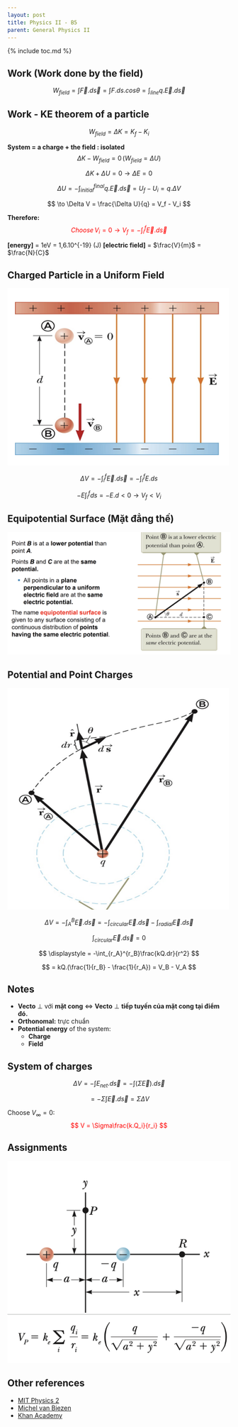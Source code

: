 ```yaml
---
layout: post
title: Physics II - B5
parent: General Physics II
---
```


{% include toc.md %}

## Work (Work done by the field)

$$
\displaystyle W_{field} = \int \vec F. d\vec s = \int F.ds.cos\theta = \int_{line} q.\vec E. d\vec s
$$

## Work - KE theorem of a particle

$$
W_{field} = \Delta K = K_f -K_i
$$

**System = a charge + the field : isolated**
$$
\Delta K - W_{field} = 0 \, (W_{field} = \Delta U)
$$

$$
\Delta K + \Delta U = 0 \to \Delta E = 0
$$

$$
\displaystyle \Delta U = - \int_{initial}^{final} q.\vec E. d\vec s = U_f - U_i = q.\Delta V
$$

$$
\to \Delta V = \frac{\Delta U}{q} = V_f - V_i
$$

**Therefore:**
<span style="color: red"> 
$$ 
\displaystyle Choose \, V_i = 0 \to V_f = -\int_i^f \vec E.d \vec s
$$
</span>

**[energy]** = 1eV = 1,6.10^{-19} (J)
**[electric field]** = $\frac{V}{m}$ = $\frac{N}{C}$

## Charged Particle in a Uniform Field
<img src = "rhi5EZA.png" width = 500 height = 400>

$$
\displaystyle \Delta V = -\int_i^f \vec E.d\vec s = - \int_i^f E.ds
$$

$$
\displaystyle -E \int_i^f ds = -E.d < 0 \to V_f < V_i
$$

## Equipotential Surface (Mặt đẳng thế)
![](5YuQYYs.png)

## Potential and Point Charges
<img src = "J8I6lr7 (1).png" width = 500 height = 500>

$$
\displaystyle \Delta V = -\int_A^B \vec E.d\vec s = -\int_{circular}\vec E. d\vec s - \int_{radial}\vec E. d\vec s 
$$

$$
\displaystyle \int_{circular}\vec E. d\vec s = 0
$$

$$
\displaystyle = -\int_{r_A}^{r_B}\frac{kQ.dr}{r^2}
$$

$$
= kQ.(\frac{1}{r_B} - \frac{1}{r_A}) = V_B - V_A
$$


## Notes
* **Vecto** $\bot$ với **mặt cong** $\Leftrightarrow$ **Vecto** $\bot$ **tiếp tuyến của mặt cong tại điểm đó.**
* **Orthonomal:** trực chuẩn
* **Potential energy** of the system: 
    * **Charge**
    * **Field**

## System of charges
$$
\displaystyle \Delta V = -\int E_{net}.d \vec s = - \int(\Sigma \vec E).d \vec s
$$

$$
\displaystyle = -\Sigma \int\vec E.d\vec s = \Sigma \Delta V
$$

Choose $V_{\infty} = 0:$
<span style="color: red"> 
$$
V = \Sigma\frac{k.Q_i}{r_i}
$$
</span>

## Assignments
![](Z1xtCDa.png)
![](eGPLi4C.png)

## Other references
* [MIT Physics 2](https://www.youtube.com/playlist?list=PLyQSN7X0ro2314mKyUiOILaOC2hk6Pc3j)
* [Michel van Biezen](https://www.youtube.com/playlist?list=PLX2gX-ftPVXX7BZOcM1Y2gb8IQrTBrmUB)
* [Khan Academy](https://www.khanacademy.org/science/in-in-class-12th-physics-india)
